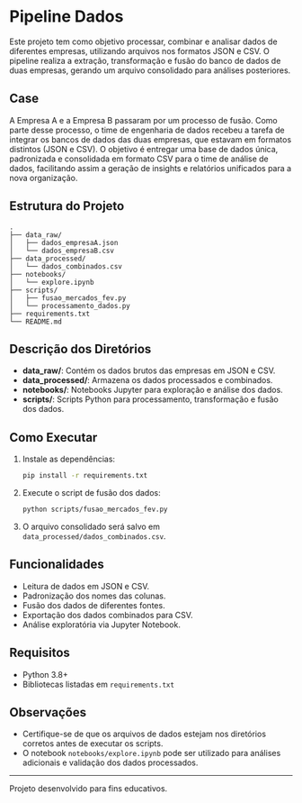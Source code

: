 # Pipeline Dados

Este projeto tem como objetivo processar, combinar e analisar dados de diferentes empresas, utilizando arquivos nos formatos JSON e CSV. O pipeline realiza a extração, transformação e fusão do banco de dados de duas empresas, gerando um arquivo consolidado para análises posteriores.

## Case

A Empresa A e a Empresa B passaram por um processo de fusão. Como parte desse processo, o time de engenharia de dados recebeu a tarefa de integrar os bancos de dados das duas empresas, que estavam em formatos distintos (JSON e CSV). O objetivo é entregar uma base de dados única, padronizada e consolidada em formato CSV para o time de análise de dados, facilitando assim a geração de insights e relatórios unificados para a nova organização.

## Estrutura do Projeto

```
.
├── data_raw/
│   ├── dados_empresaA.json
│   └── dados_empresaB.csv
├── data_processed/
│   └── dados_combinados.csv
├── notebooks/
│   └── explore.ipynb
├── scripts/
│   ├── fusao_mercados_fev.py
│   └── processamento_dados.py
├── requirements.txt
└── README.md
```

## Descrição dos Diretórios

- **data_raw/**: Contém os dados brutos das empresas em JSON e CSV.
- **data_processed/**: Armazena os dados processados e combinados.
- **notebooks/**: Notebooks Jupyter para exploração e análise dos dados.
- **scripts/**: Scripts Python para processamento, transformação e fusão dos dados.

## Como Executar

1. Instale as dependências:
   ```sh
   pip install -r requirements.txt
   ```

2. Execute o script de fusão dos dados:
   ```sh
   python scripts/fusao_mercados_fev.py
   ```

3. O arquivo consolidado será salvo em `data_processed/dados_combinados.csv`.

## Funcionalidades

- Leitura de dados em JSON e CSV.
- Padronização dos nomes das colunas.
- Fusão dos dados de diferentes fontes.
- Exportação dos dados combinados para CSV.
- Análise exploratória via Jupyter Notebook.

## Requisitos

- Python 3.8+
- Bibliotecas listadas em `requirements.txt`

## Observações

- Certifique-se de que os arquivos de dados estejam nos diretórios corretos antes de executar os scripts.
- O notebook `notebooks/explore.ipynb` pode ser utilizado para análises adicionais e validação dos dados processados.

---

Projeto desenvolvido para fins educativos.